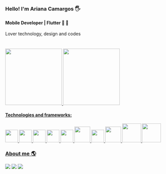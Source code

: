 ### Hello! I'm Ariana Camargos :raised_hand_with_fingers_splayed:

#### Mobile Developer | Flutter 📱 💙

Lover technology, design and codes 
#
<div>
   <a href="https://github.com/AriCamargos">
  <img height="180em" src="https://github-readme-stats.vercel.app/api?username=AriCamargos&show_icons=true&theme=dracula&include_all_commits=true&count_private=true"/>
  <img height="180em" src="https://github-readme-stats.vercel.app/api/top-langs/?username=AriCamargos&layout=compact&langs_count=7&theme=dracula"/>
</div>

  #### Technologies and frameworks:
<img src="https://cdn.jsdelivr.net/gh/devicons/devicon/icons/flutter/flutter-original.svg" width="40" height="40"/> <img src="https://cdn.jsdelivr.net/gh/devicons/devicon/icons/dart/dart-original.svg" width="40" height="40"/> <img src="https://cdn.jsdelivr.net/gh/devicons/devicon/icons/html5/html5-original.svg" width="40" height="40"/> <img src="https://cdn.jsdelivr.net/gh/devicons/devicon/icons/css3/css3-original.svg" width="40" height="40"/>
<img src="https://cdn.jsdelivr.net/gh/devicons/devicon/icons/javascript/javascript-original.svg" width="40" height="40"/> <img src="https://cdn.jsdelivr.net/gh/devicons/devicon/icons/java/java-original.svg" width="50" height="50"/> <img src="https://cdn.jsdelivr.net/gh/devicons/devicon/icons/graphql/graphql-plain.svg" width="40" height="40"/> <img src="https://cdn.jsdelivr.net/gh/devicons/devicon/icons/php/php-plain.svg" width="50" height="50" /> <img src="https://cdn.jsdelivr.net/gh/devicons/devicon/icons/mysql/mysql-plain-wordmark.svg" width="60" height="60"/> <img src="https://cdn.jsdelivr.net/gh/devicons/devicon/icons/git/git-plain-wordmark.svg" width="60" height="60" />
          
          
          
          

   
### About me 🌎

<div> 
    <a href="https://instagram.com/aricamargos" target="_blank"><img src="https://img.shields.io/badge/-Instagram-%23E4405F?style=for-the-badge&logo=instagram&logoColor=white" target="_blank"></a>
  <a href="https://www.linkedin.com/in/ariana-camargos-developermobile/" target="_blank"><img src="https://img.shields.io/badge/-LinkedIn-%230077B5?style=for-the-badge&logo=linkedin&logoColor=white" target="_blank"></a>
    <a href="https://discord.gg/Ari Camargos#1131" target="_blank"><img src="https://img.shields.io/badge/Discord-7289DA?style=for-the-badge&logo=discord&logoColor=white" target="_blank"></a>




